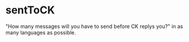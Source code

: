 # sentToCK
"How many messages will you have to send before CK replys you?" in as many languages as possible.
